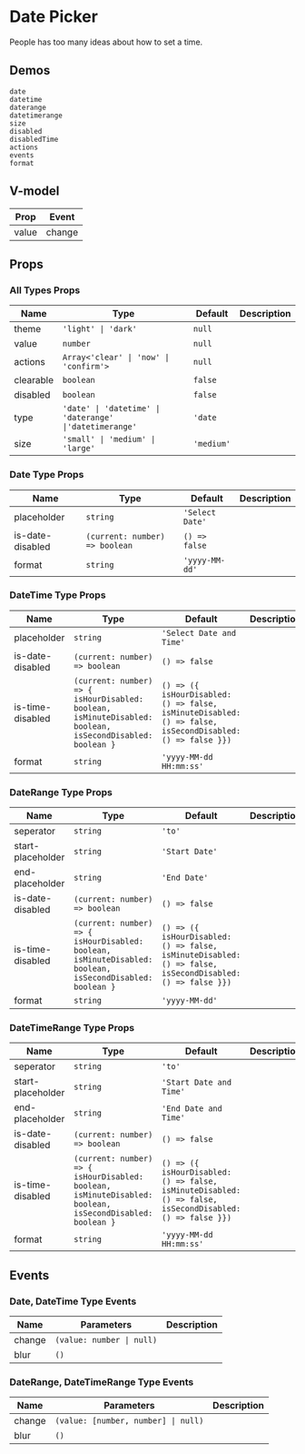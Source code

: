 # Date Picker
People has too many ideas about how to set a time.

## Demos
```demo
date
datetime
daterange
datetimerange
size
disabled
disabledTime
actions
events
format
```
## V-model
|Prop|Event|
|-|-|
|value|change|

## Props
### All Types Props
|Name|Type|Default|Description|
|-|-|-|-|
|theme|`'light' \| 'dark'`|`null`||
|value|`number`|`null`||
|actions|`Array<'clear' \| 'now' \| 'confirm'>`|`null`||
|clearable|`boolean`|`false`||
|disabled|`boolean`|`false`||
|type|`'date' \| 'datetime' \| 'daterange' \|'datetimerange'`|`'date`||
|size|`'small' \| 'medium' \| 'large'`|`'medium'`||

### Date Type Props
|Name|Type|Default|Description|
|-|-|-|-|
|placeholder|`string`|`'Select Date'`||
|is-date-disabled|`(current: number) => boolean`|`() => false`||
|format|`string`|`'yyyy-MM-dd'`||

### DateTime Type Props
|Name|Type|Default|Description|
|-|-|-|-|
|placeholder|`string`|`'Select Date and Time'`||
|is-date-disabled|`(current: number) => boolean`|`() => false`||
|is-time-disabled|`(current: number) => { isHourDisabled: boolean, isMinuteDisabled: boolean, isSecondDisabled: boolean }`|`() => ({ isHourDisabled: () => false, isMinuteDisabled: () => false, isSecondDisabled: () => false }})`||
|format|`string`|`'yyyy-MM-dd HH:mm:ss'`||

### DateRange Type Props
|Name|Type|Default|Description|
|-|-|-|-|
|seperator|`string`|`'to'`||
|start-placeholder|`string`|`'Start Date'`||
|end-placeholder|`string`|`'End Date'`||
|is-date-disabled|`(current: number) => boolean`|`() => false`||
|is-time-disabled|`(current: number) => { isHourDisabled: boolean, isMinuteDisabled: boolean, isSecondDisabled: boolean }`|`() => ({ isHourDisabled: () => false, isMinuteDisabled: () => false, isSecondDisabled: () => false }})`||
|format|`string`|`'yyyy-MM-dd'`||


### DateTimeRange Type Props
|Name|Type|Default|Description|
|-|-|-|-|
|seperator|`string`|`'to'`||
|start-placeholder|`string`|`'Start Date and Time'`||
|end-placeholder|`string`|`'End Date and Time'`||
|is-date-disabled|`(current: number) => boolean`|`() => false`||
|is-time-disabled|`(current: number) => { isHourDisabled: boolean, isMinuteDisabled: boolean, isSecondDisabled: boolean }`|`() => ({ isHourDisabled: () => false, isMinuteDisabled: () => false, isSecondDisabled: () => false }})`||
|format|`string`|`'yyyy-MM-dd HH:mm:ss'`||

## Events
### Date, DateTime Type Events
|Name|Parameters|Description|
|-|-|-|
|change|`(value: number \| null)`||
|blur|`()`||

### DateRange, DateTimeRange Type Events
|Name|Parameters|Description|
|-|-|-|
|change|`(value: [number, number] \| null)`||
|blur|`()`||

